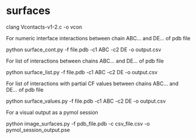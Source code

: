 # surfaces

clang Vcontacts-v1-2.c -o vcon

For numeric interface interactions between chain ABC... and DE... of pdb file

python surface_cont.py -f file.pdb -c1 ABC -c2 DE -o output.csv

For list of interactions between chains ABC... and DE... of pdb file

python surface_list.py -f file.pdb -c1 ABC -c2 DE -o output.csv

For list of interactions with partial CF values between chains ABC... and DE... of pdb file

python surface_values.py -f file.pdb -c1 ABC -c2 DE -o output.csv


For a visual output as a pymol session

python image_surfaces.py -f pdb_file.pdb -c csv_file.csv -o pymol_session_output.pse
